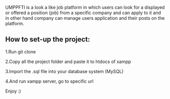 UMPPFTI is a look a like job platform in which users can look for a displayed or offered a position (job) from a specific company and can apply to it and in other hand company can manage users application and their posts on the platform.

## How to set-up the project:

1.Run git clone

2.Copy all the project folder and paste it to htdocs of xampp

3.Import the .sql file into your database system (MySQL)

4.And run xampp server, go to specific url

Enjoy :)
